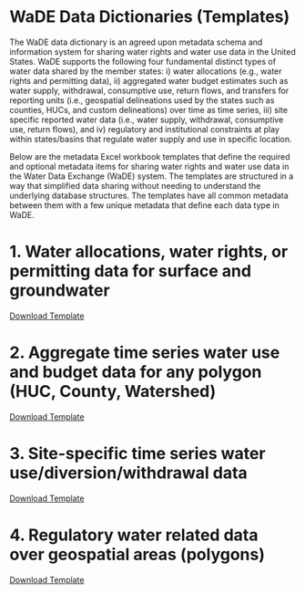# WaDE Data Dictionaries (Templates)
The WaDE data dictionary is an agreed upon metadata schema and information system for sharing water rights and water use data in the United States. WaDE supports the following four fundamental distinct types of water data shared by the member states: i) water allocations (e.g., water rights and permitting data), ii) aggregated water budget estimates such as water supply, withdrawal, consumptive use, return flows, and transfers for reporting units (i.e., geospatial delineations used by the states such as counties, HUCs, and custom delineations) over time as time series, iii) site specific reported water data (i.e., water supply, withdrawal, consumptive use, return flows), and iv) regulatory and institutional constraints at play within states/basins that regulate water supply and use in specific location.  

Below are the metadata Excel workbook templates that define the required and optional metadata items for sharing water rights and water use data in the Water Data Exchange (WaDE) system. The templates are structured in a way that simplified data sharing without needing to understand the underlying database structures. The templates have all common metadata between them with a few unique metadata that define each data type in WaDE.


# 1. Water allocations, water rights, or permitting data for surface and groundwater
[Download Template](https://github.com/WSWCWaterDataExchange/MappingStatesDataToWaDE2.0/blob/master/DataDict/Allocation/Template_Allocation_data_dictionary_WaDE_Oct2020.xlsx)

# 2. Aggregate time series water use and budget data for any polygon (HUC, County, Watershed)
[Download Template](https://github.com/WSWCWaterDataExchange/MappingStatesDataToWaDE2.0/blob/master/DataDict/Aggregate/Template_basin_aggregate_data_dictionary_WaDE_Oct2020.xlsx)


# 3. Site-specific time series water use/diversion/withdrawal data 
[Download Template](https://github.com/WSWCWaterDataExchange/MappingStatesDataToWaDE2.0/blob/master/DataDict/Site/Template_Metered_data_dictionary_WaDE_Oct2020.xlsx)


# 4. Regulatory water related data over geospatial areas (polygons)
[Download Template](https://github.com/WSWCWaterDataExchange/MappingStatesDataToWaDE2.0/blob/master/DataDict/Regulatory/template_RegulatoryInfo%20Schema%20Mapping%20to%20WaDE_QA.xlsx)

